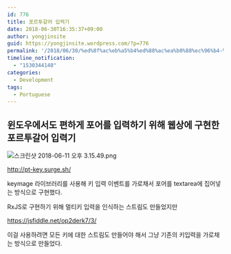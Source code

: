 ```yaml
---
id: 776
title: 포르투갈어 입력기
date: 2018-06-30T16:35:37+09:00
author: yongjinsite
guid: https://yongjinsite.wordpress.com/?p=776
permalink: '/2018/06/30/%ed%8f%ac%eb%a5%b4%ed%88%ac%ea%b0%88%ec%96%b4-%ec%9e%85%eb%a0%a5%ea%b8%b0/'
timeline_notification:
  - "1530344140"
categories:
  - Development
tags:
  - Portuguese
---
```


## 윈도우에서도 편하게 포어를 입력하기 위해 웹상에 구현한 포르투갈어 입력기

<img class="  wp-image-777 aligncenter" src="https://raw.githubusercontent.com/16Yongjin/16Yongjin.github.io/master/wp-content/uploads/2018/06/e18489e185b3e1848fe185b3e18485e185b5e186abe18489e185a3e186ba-2018-06-11-e1848be185a9e18492e185ae-3-15-49.png" alt="스크린샷 2018-06-11 오후 3.15.49.png" width="540" height="374" srcset="https://raw.githubusercontent.com/16Yongjin/16Yongjin.github.io/master/wp-content/uploads/2018/06/e18489e185b3e1848fe185b3e18485e185b5e186abe18489e185a3e186ba-2018-06-11-e1848be185a9e18492e185ae-3-15-49.png 1436w, https://raw.githubusercontent.com/16Yongjin/16Yongjin.github.io/master/wp-content/uploads/2018/06/e18489e185b3e1848fe185b3e18485e185b5e186abe18489e185a3e186ba-2018-06-11-e1848be185a9e18492e185ae-3-15-49-300x208.png 300w, https://raw.githubusercontent.com/16Yongjin/16Yongjin.github.io/master/wp-content/uploads/2018/06/e18489e185b3e1848fe185b3e18485e185b5e186abe18489e185a3e186ba-2018-06-11-e1848be185a9e18492e185ae-3-15-49-768x532.png 768w, https://raw.githubusercontent.com/16Yongjin/16Yongjin.github.io/master/wp-content/uploads/2018/06/e18489e185b3e1848fe185b3e18485e185b5e186abe18489e185a3e186ba-2018-06-11-e1848be185a9e18492e185ae-3-15-49-1024x709.png 1024w, https://raw.githubusercontent.com/16Yongjin/16Yongjin.github.io/master/wp-content/uploads/2018/06/e18489e185b3e1848fe185b3e18485e185b5e186abe18489e185a3e186ba-2018-06-11-e1848be185a9e18492e185ae-3-15-49-1000x692.png 1000w, https://raw.githubusercontent.com/16Yongjin/16Yongjin.github.io/master/wp-content/uploads/2018/06/e18489e185b3e1848fe185b3e18485e185b5e186abe18489e185a3e186ba-2018-06-11-e1848be185a9e18492e185ae-3-15-49-433x300.png 433w" sizes="(max-width: 540px) 100vw, 540px" />

http://pt-key.surge.sh/

keymage 라이브러리를 사용해 키 입력 이벤트를 가로채서 포어를 textarea에 집어넣는 방식으로 구현했다.

RxJS로 구현하기 위해 멀티키 입력을 인식하는 스트림도 만들었지만

https://jsfiddle.net/op2derk7/3/

이걸 사용하려면 모든 키에 대한 스트림도 만들어야 해서 그냥 기존의 키입력을 가로채는 방식으로 만들었다.